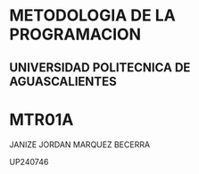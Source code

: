 # METODOLOGIA DE LA PROGRAMACION 
## UNIVERSIDAD POLITECNICA DE AGUASCALIENTES 
# MTR01A 
JANIZE JORDAN MARQUEZ BECERRA 

UP240746